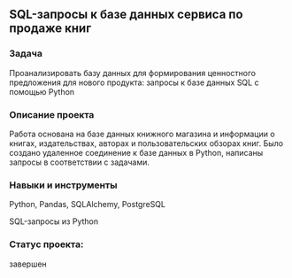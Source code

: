 ## SQL-запросы к базе данных сервиса по продаже книг

### Задача

Проанализировать базу данных для формирования ценностного предложения для нового продукта: запросы к базе данных SQL с помощью Python

### Описание проекта

Работа основана на базе данных книжного магазина и информации о книгах, издательствах, авторах и пользовательских обзорах книг. Было создано удаленное соединение к базе данных в Python, написаны запросы в соответствии с задачами.

### Навыки и инструменты

Python, Pandas, SQLAlchemy, PostgreSQL

SQL-запросы из Python

### Статус проекта:
завершен
